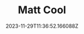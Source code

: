 ---
title: "Matt Cool"
category: "IndieWeb & Personal Blogs"
site_url: https://mattcool.tech/
feed_url: https://mattcool.tech/rss.xml
date: 2023-11-29T11:36:52.166088Z
domain: mattcool.tech

---